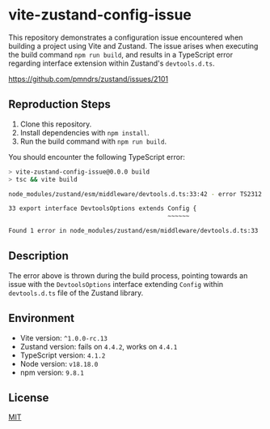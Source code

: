 # vite-zustand-config-issue

This repository demonstrates a configuration issue encountered when building a project using Vite and Zustand. The issue arises when executing the build command `npm run build`, and results in a TypeScript error regarding interface extension within Zustand's `devtools.d.ts`.

https://github.com/pmndrs/zustand/issues/2101

## Reproduction Steps

1. Clone this repository.
2. Install dependencies with `npm install`.
3. Run the build command with `npm run build`.

You should encounter the following TypeScript error:

```bash
> vite-zustand-config-issue@0.0.0 build
> tsc && vite build

node_modules/zustand/esm/middleware/devtools.d.ts:33:42 - error TS2312: An interface can only extend an object type or intersection of object types with statically known members.

33 export interface DevtoolsOptions extends Config {
                                            ~~~~~~

Found 1 error in node_modules/zustand/esm/middleware/devtools.d.ts:33
```

## Description

The error above is thrown during the build process, pointing towards an issue with the `DevtoolsOptions` interface extending `Config` within `devtools.d.ts` file of the Zustand library.

## Environment

- Vite version: `^1.0.0-rc.13`
- Zustand version: fails on `4.4.2`, works on `4.4.1`
- TypeScript version: `4.1.2`
- Node version: `v18.18.0`
- npm version: `9.8.1`

## License

[MIT](./LICENSE.md)
